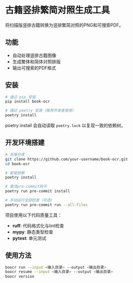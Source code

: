 # 古籍竖排繁简对照生成工具

将扫描版竖排古籍转换为竖排繁简对照的PNG和可搜索PDF。

## 功能

- 自动处理竖排古籍图像
- 生成繁体和简体对照排版
- 输出可搜索的PDF格式

## 安装

```bash
# 通过 pip 安装
pip install book-ocr

# 通过 poetry 安装（推荐开发者使用）
poetry install
```

poetry install 会自动读取 `poetry.lock` 以复现一致的依赖树。

## 开发环境搭建

```bash
# 克隆仓库
git clone https://github.com/your-username/book-ocr.git
cd book-ocr

# 安装依赖
poetry install

# 激活pre-commit钩子
poetry run pre-commit install

# 手动运行全部检查（可选）
poetry run pre-commit run --all-files
```

项目使用以下代码质量工具：
- **ruff**: 代码格式化与lint检查
- **mypy**: 静态类型检查
- **pytest**: 单元测试

## 使用方法

```bash
boocr run --input <输入目录> --output <输出目录>
boocr resume --input <输入目录> --output <输出目录>
boocr version
``` 